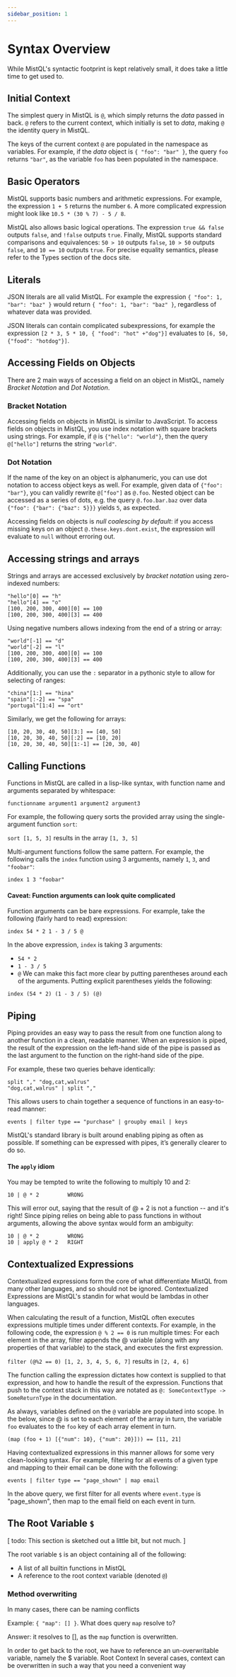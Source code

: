 ```yaml
---
sidebar_position: 1
---
```

# Syntax Overview

While MistQL's syntactic footprint is kept relatively small, it does take a little time to get used to. 

## Initial Context
The simplest query in MistQL is `@`, which simply returns the _data_ passed in back. `@` refers to the current context, which initially is set to _data_, making `@` the identity query in MistQL.

The keys of the current context `@` are populated in the namespace as variables. For example, if the _data_ object is `{ "foo": "bar" }`, the query `foo` returns `"bar"`, as the variable `foo` has been populated in the namespace.

## Basic Operators
MistQL supports basic numbers and arithmetic expressions. For example, the expression `1 + 5` returns the number `6`. A more complicated expression might look like `10.5 * (30 % 7) - 5 / 8`.

MistQL also allows basic logical operations. The expression `true && false` outputs `false`, and `!false` outputs `true`. Finally, MistQL supports standard comparisons and equivalences: `50 > 10` outputs `false`, `10 > 50` outputs `false`, and `10 == 10` outputs `true`. For precise equality semantics, please refer to the Types section of the docs site. 

## Literals
JSON literals are all valid MistQL. For example the expression `{ "foo": 1, "bar": "baz" }` would return `{ "foo": 1, "bar": "baz" }`, regardless of whatever data was provided.

JSON literals can contain complicated subexpressions, for example the expression `[2 * 3, 5 * 10, { "food": "hot" +"dog"}]` evaluates to `[6, 50, {"food": "hotdog"}]`.

## Accessing Fields on Objects
There are 2 main ways of accessing a field on an object in MistQL, namely *Bracket Notation* and *Dot Notation*.

### Bracket Notation
Accessing fields on objects in MistQL is similar to JavaScript. To access fields on objects in MistQL, you use index notation with square brackets using strings. For example, if `@` is `{"hello": "world"}`, then the query `@["hello"]` returns the string `"world"`.

### Dot Notation
If the name of the key on an object is alphanumeric, you can use dot notation to access object keys as well. For example, given data of `{"foo": "bar"}`, you can validly rewrite `@["foo"]` as `@.foo`. Nested object can be accessed as a series of dots, e.g. the query `@.foo.bar.baz` over data `{"foo": {"bar": {"baz": 5}}}` yields `5`, as expected.

Accessing fields on objects is _null coalescing by default_: if you access missing keys on an object `@.these.keys.dont.exist`, the expression will evaluate to `null` without erroring out.

## Accessing strings and arrays

Strings and arrays are accessed exclusively by *bracket notation* using zero-indexed numbers:

```
"hello"[0] == "h"
"hello"[4] == "o"
[100, 200, 300, 400][0] == 100
[100, 200, 300, 400][3] == 400
```

Using negative numbers allows indexing from the end of a string or array:

```
"world"[-1] == "d"
"world"[-2] == "l"
[100, 200, 300, 400][0] == 100
[100, 200, 300, 400][3] == 400
```

Additionally, you can use the `:` separator in a pythonic style to allow for selecting of ranges:

```
"china"[1:] == "hina"
"spain"[:-2] == "spa"
"portugal"[1:4] == "ort"
```

Similarly, we get the following for arrays:

```
[10, 20, 30, 40, 50][3:] == [40, 50]
[10, 20, 30, 40, 50][:2] == [10, 20]
[10, 20, 30, 40, 50][1:-1] == [20, 30, 40]
```

## Calling Functions
Functions in MistQL are called in a lisp-like syntax, with function name and arguments separated by whitespace:

```
functionname argument1 argument2 argument3
```

For example, the following query sorts the provided array using the single-argument function `sort`:

`sort [1, 5, 3]` results in the array `[1, 3, 5]`

Multi-argument functions follow the same pattern. For example, the following calls the `index` function using 3 arguments, namely `1`, `3`, and `"foobar"`:

```
index 1 3 "foobar"
```

#### Caveat: Function arguments can look quite complicated
Function arguments can be bare expressions. For example, take the following (fairly hard to read) expression:

```
index 54 * 2 1 - 3 / 5 @
```

In the above expression, `index` is taking 3 arguments:
* `54 * 2`
* `1 - 3 / 5`
* `@`
We can make this fact more clear by putting parentheses around each of the arguments. Putting explicit parentheses yields the following:

```
index (54 * 2) (1 - 3 / 5) (@)
```

## Piping
Piping provides an easy way to pass the result from one function along to another function in a clean, readable manner. When an expression is piped, the result of the expression on the left-hand side of the pipe is passed as the last argument to the function on the right-hand side of the pipe.

For example, these two queries behave identically:
```
split "," "dog,cat,walrus"
"dog,cat,walrus" | split ","
```

This allows users to chain together a sequence of functions in an easy-to-read manner:

```
events | filter type == "purchase" | groupby email | keys
```

MistQL's standard library is built around enabling piping as often as possible. If something can be expressed with pipes, it’s generally clearer to do so.

#### The `apply` idiom

You may be tempted to write the following to multiply 10 and 2:

```
10 | @ * 2         WRONG
```
This will error out, saying that the result of @ + 2 is not a function -- and it's right! Since piping relies on being able to pass functions in without arguments, allowing the above syntax would form an ambiguity:



```
10 | @ * 2         WRONG
10 | apply @ * 2   RIGHT
```

## Contextualized Expressions
Contextualized expressions form the core of what differentiate MistQL from many other languages, and so should not be ignored. Contextualized Expressions are MistQL's standin for what would be lambdas in other languages.

When calculating the result of a function, MistQL often executes expressions multiple times under different contexts. For example, in the following code, the expression `@ % 2 == 0` is run multiple times: For each element in the array, filter appends the @ variable (along with any properties of that variable) to the stack, and executes the first expression.

`filter (@%2 == 0) [1, 2, 3, 4, 5, 6, 7]` results in `[2, 4, 6]`

The function calling the expression dictates how context is supplied to that expression, and how to handle the result of the expression. Functions that push to the context stack in this way are notated as `@: SomeContextType -> SomeReturnType` in the documentation.

As always, variables defined on the `@` variable are populated into scope. In the below, since @ is set to each element of the array in turn, the variable `foo` evaluates to the `foo` key of each array element in turn.

```
(map (foo + 1) [{"num": 10}, {"num": 20}])) == [11, 21]
```

Having contextualized expressions in this manner allows for some very clean-looking syntax. For example, filtering for all events of a given type and mapping to their email can be done with the following:

`events | filter type == "page_shown" | map email`

In the above query, we first filter for all events where `event.type`  is "page_shown", then map to the email field on each event in turn.

## The Root Variable `$`
[ todo: This section is sketched out a little bit, but not much. ]

The root variable `$` is an object containing all of the following:
* A list of all builtin functions in MistQL
* A reference to the root context variable (denoted `@`)

### Method overwriting
In many cases, there can be naming conflicts 

Example: `{ "map": [] }`. What does query `map` resolve to?

Answer: it resolves to [], as the `map` function is overwritten.

In order to get back to the root, we have to reference an un-overwritable variable, namely the $ variable. 
Root Context
In several cases, context can be overwritten in such a way that you need a convenient way 

